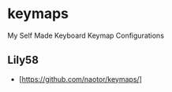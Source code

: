# keymaps
My Self Made Keyboard Keymap Configurations

## Lily58

- [https://github.com/naotor/keymaps/]

